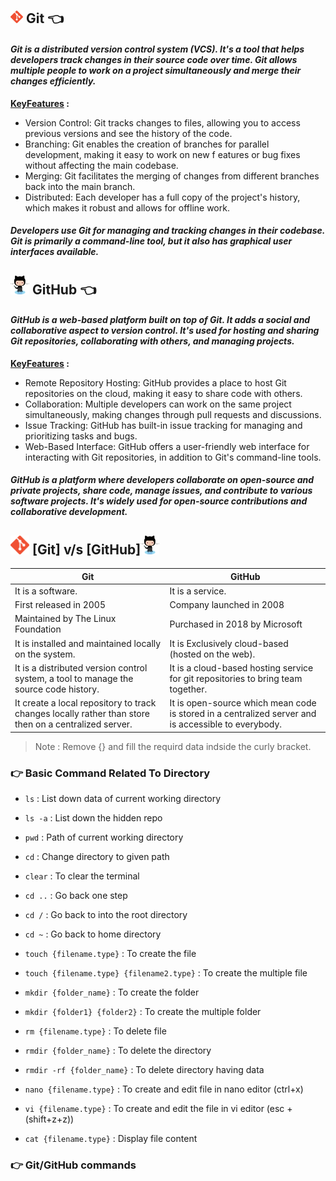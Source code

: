 ## <img src="image/image.png" alt="Git" width="20" height="20"> Git 👈
#### _Git is a distributed version control system (VCS). It's a tool that helps developers track changes in their source code over time. Git allows multiple people to work on a project simultaneously and merge their changes efficiently._

<div><b><u>KeyFeatures</u> : </b></div> 

+ Version Control: Git tracks changes to files, allowing you to access previous versions and see the history of the code.
+ Branching: Git enables the creation of branches for parallel development, making it easy to work on new f eatures or bug fixes without affecting the main codebase.
+ Merging: Git facilitates the merging of changes from different branches back into the main branch.
+ Distributed: Each developer has a full copy of the project's history, which makes it robust and allows for offline work.

##### _Developers use Git for managing and tracking changes in their codebase. Git is primarily a command-line tool, but it also has graphical user interfaces available._

## <img src="image/image-6.png" alt="GitHub" width="30" height="30"> GitHub 👈
#### _GitHub is a web-based platform built on top of Git. It adds a social and collaborative aspect to version control. It's used for hosting and sharing Git repositories, collaborating with others, and managing projects._

<div><b><u>KeyFeatures</u> : </b></div> 

+ Remote Repository Hosting: GitHub provides a place to host Git repositories on the cloud, making it easy to share code with others.
+ Collaboration: Multiple developers can work on the same project simultaneously, making changes through pull requests and discussions.
+ Issue Tracking: GitHub has built-in issue tracking for managing and prioritizing tasks and bugs.
+ Web-Based Interface: GitHub offers a user-friendly web interface for interacting with Git repositories, in addition to Git's command-line tools.

##### _GitHub is a platform where developers collaborate on open-source and private projects, share code, manage issues, and contribute to various software projects. It's widely used for open-source contributions and collaborative development._

##    <img src="image/image.png" alt="Git" width="30" height="30"> [Git] v/s [GitHub]<img src="image/image-6.png" alt="GitHub" width="30" height="30">



Git  | GitHub
------------- | -------------
It is a software.  | It is a service.
First released in 2005  | Company launched in 2008
Maintained by The Linux Foundation  | Purchased in 2018 by Microsoft
It is installed and maintained locally on the system.  | It is Exclusively cloud-based (hosted on the web).
It is a distributed version control system, a tool to manage the source code history.  | It is a cloud-based hosting service for git repositories to bring team together.
It create a local repository to track changes locally rather than store then on a centralized server.  | It is open-source which mean code is stored in a centralized server and is accessible to everybody.

> Note : Remove {} and fill the requird data indside the curly bracket.

### 👉 Basic Command Related To Directory

- `ls` : List down data of current working directory

- `ls -a` : List down the hidden repo

- `pwd` : Path of current working directory

- `cd` : Change directory to given path

- `clear` : To clear the terminal

- `cd ..` : Go back one step
  
- `cd /` : Go back to into the root directory

- `cd ~` : Go back to home directory
  
- `touch {filename.type}` : To create the file
  
- `touch {filename.type} {filename2.type}` : To create the multiple file
  
- `mkdir {folder_name}` : To create the folder

- `mkdir {folder1} {folder2}` : To create the multiple folder

- `rm {filename.type}` : To delete file

- `rmdir {folder_name}` : To delete the directory

- `rmdir -rf {folder_name}` : To delete directory having data

- `nano {filename.type}` : To create and edit file in nano editor (ctrl+x)

- `vi {filename.type}` : To create and edit the file in vi editor (esc + (shift+z+z))

- `cat {filename.type}` : Display file content

### 👉 Git/GitHub commands

